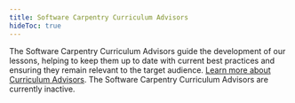 ```yaml
---
title: Software Carpentry Curriculum Advisors 
hideToc: true
---
```


The Software Carpentry Curriculum Advisors guide the development of our lessons, helping to keep them up to date with current best practices and ensuring they remain relevant to the target audience. [Learn more about Curriculum Advisors](#).  The Software Carpentry Curriculum Advisors are currently inactive.  
